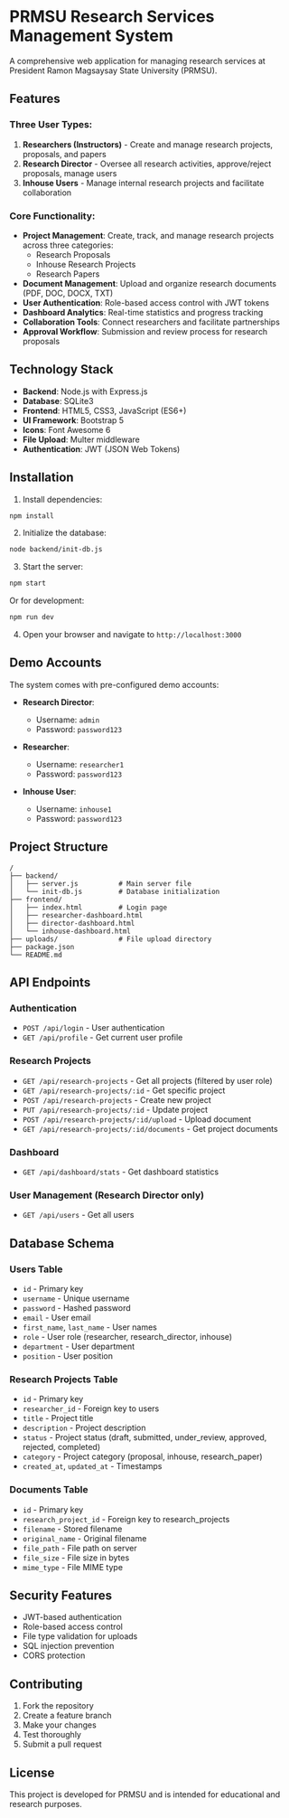 # PRMSU Research Services Management System

A comprehensive web application for managing research services at President Ramon Magsaysay State University (PRMSU).

## Features

### Three User Types:
1. **Researchers (Instructors)** - Create and manage research projects, proposals, and papers
2. **Research Director** - Oversee all research activities, approve/reject proposals, manage users
3. **Inhouse Users** - Manage internal research projects and facilitate collaboration

### Core Functionality:
- **Project Management**: Create, track, and manage research projects across three categories:
  - Research Proposals
  - Inhouse Research Projects  
  - Research Papers
- **Document Management**: Upload and organize research documents (PDF, DOC, DOCX, TXT)
- **User Authentication**: Role-based access control with JWT tokens
- **Dashboard Analytics**: Real-time statistics and progress tracking
- **Collaboration Tools**: Connect researchers and facilitate partnerships
- **Approval Workflow**: Submission and review process for research proposals

## Technology Stack

- **Backend**: Node.js with Express.js
- **Database**: SQLite3
- **Frontend**: HTML5, CSS3, JavaScript (ES6+)
- **UI Framework**: Bootstrap 5
- **Icons**: Font Awesome 6
- **File Upload**: Multer middleware
- **Authentication**: JWT (JSON Web Tokens)

## Installation

1. Install dependencies:
```bash
npm install
```

2. Initialize the database:
```bash
node backend/init-db.js
```

3. Start the server:
```bash
npm start
```
Or for development:
```bash
npm run dev
```

4. Open your browser and navigate to `http://localhost:3000`

## Demo Accounts

The system comes with pre-configured demo accounts:

- **Research Director**: 
  - Username: `admin`
  - Password: `password123`

- **Researcher**: 
  - Username: `researcher1`
  - Password: `password123`

- **Inhouse User**: 
  - Username: `inhouse1`
  - Password: `password123`

## Project Structure

```
/
├── backend/
│   ├── server.js          # Main server file
│   └── init-db.js         # Database initialization
├── frontend/
│   ├── index.html         # Login page
│   ├── researcher-dashboard.html
│   ├── director-dashboard.html
│   └── inhouse-dashboard.html
├── uploads/               # File upload directory
├── package.json
└── README.md
```

## API Endpoints

### Authentication
- `POST /api/login` - User authentication
- `GET /api/profile` - Get current user profile

### Research Projects
- `GET /api/research-projects` - Get all projects (filtered by user role)
- `GET /api/research-projects/:id` - Get specific project
- `POST /api/research-projects` - Create new project
- `PUT /api/research-projects/:id` - Update project
- `POST /api/research-projects/:id/upload` - Upload document
- `GET /api/research-projects/:id/documents` - Get project documents

### Dashboard
- `GET /api/dashboard/stats` - Get dashboard statistics

### User Management (Research Director only)
- `GET /api/users` - Get all users

## Database Schema

### Users Table
- `id` - Primary key
- `username` - Unique username
- `password` - Hashed password
- `email` - User email
- `first_name`, `last_name` - User names
- `role` - User role (researcher, research_director, inhouse)
- `department` - User department
- `position` - User position

### Research Projects Table
- `id` - Primary key
- `researcher_id` - Foreign key to users
- `title` - Project title
- `description` - Project description
- `status` - Project status (draft, submitted, under_review, approved, rejected, completed)
- `category` - Project category (proposal, inhouse, research_paper)
- `created_at`, `updated_at` - Timestamps

### Documents Table
- `id` - Primary key
- `research_project_id` - Foreign key to research_projects
- `filename` - Stored filename
- `original_name` - Original filename
- `file_path` - File path on server
- `file_size` - File size in bytes
- `mime_type` - File MIME type

## Security Features

- JWT-based authentication
- Role-based access control
- File type validation for uploads
- SQL injection prevention
- CORS protection

## Contributing

1. Fork the repository
2. Create a feature branch
3. Make your changes
4. Test thoroughly
5. Submit a pull request

## License

This project is developed for PRMSU and is intended for educational and research purposes.
